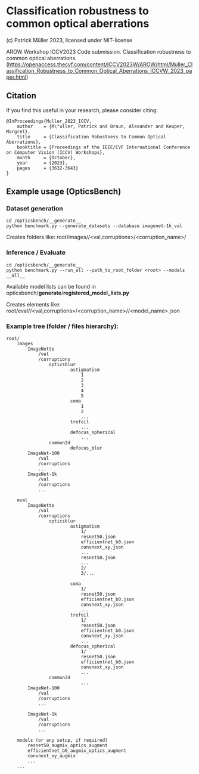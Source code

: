 # Classification robustness to common optical aberrations
(c) Patrick Müller 2023, licensed under MIT-license

AROW Workshop ICCV2023 Code submission. Classification robustness to common optical aberrations. (https://openaccess.thecvf.com/content/ICCV2023W/AROW/html/Muller_Classification_Robustness_to_Common_Optical_Aberrations_ICCVW_2023_paper.html)

## Citation
If you find this useful in your research, please consider citing:

```
@InProceedings{Muller_2023_ICCV,
    author    = {M\"uller, Patrick and Braun, Alexander and Keuper, Margret},
    title     = {Classification Robustness to Common Optical Aberrations},
    booktitle = {Proceedings of the IEEE/CVF International Conference on Computer Vision (ICCV) Workshops},
    month     = {October},
    year      = {2023},
    pages     = {3632-3643}
}
```




## Example usage (OpticsBench)

### Dataset generation
```
cd /opticsbench/__generate__
python benchmark.py --generate_datasets --database imagenet-1k_val 
```
Creates folders like: root/images/<dataset>/<val,corruptions>/<corruption_name>/<severity>

### Inference / Evaluate
```
cd /opticsbench/__generate__
python benchmark.py --run_all --path_to_root_folder <root> --models __all__ 
```
Available model lists can be found in opticsbench/__generate__/__registered_model_lists.py__

Creates elements like: root/eval/<dataset>/<val,corruptions>/<corruption_name>/<severity>/<model_name>.json


### Example tree (folder / files hierarchy): 

```
root/
	images
		ImageNette
			/val
			/corruptions
				opticsblur
						astigmatism
							1
							2
							3
							4
							5
						coma
							1
							2
							...
						trefoil
							...
						defocus_spherical
							...
				common2d
						defocus_blur
		ImageNet-100
			/val
			/corruptions
			...
		ImageNet-1k
			/val
			/corruptions
			...

	eval
		ImageNette
			/val
			/corruptions
				opticsblur
						astigmatism
                            1/
							resnet50.json
							efficientnet_b0.json
							convnext_xy.json
							...
							resnet50.json
							...
                            2/
                            3/...

						coma
                            1/
							resnet50.json
							efficientnet_b0.json
							convnext_xy.json
							...
						trefoil
                            1/
							resnet50.json
							efficientnet_b0.json
							convnext_xy.json
							...
						defocus_spherical
                            1/
							resnet50.json
							efficientnet_b0.json
							convnext_xy.json
							...
				common2d
							...
		ImageNet-100
			/val
			/corruptions
			...

		ImageNet-1k
			/val
			/corruptions
			...

	models (or any setup, if required)
		resnet50_augmix_optics_augment
		efficientnet_b0_augmix_optics_augment
		convnext_xy_augmix
		...
	...
```
